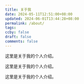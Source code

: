 ```yaml
---
title: 关于我
date: 2024-05-11T12:51:00+08:00
updated: 2024-06-01T13:44:28+08:00
permalink: /about/
tags:
ccby: false
draft: false
comments: false
---
```

这里是关于我的个人介绍。  

这里是关于我的个人介绍。  

这里是关于我的个人介绍。
